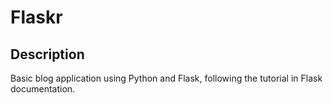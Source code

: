 # Flaskr

## Description
Basic blog application using Python and Flask, following the tutorial in Flask documentation.
